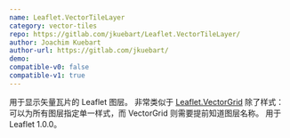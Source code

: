 ```yaml
---
name: Leaflet.VectorTileLayer
category: vector-tiles
repo: https://gitlab.com/jkuebart/Leaflet.VectorTileLayer/
author: Joachim Kuebart
author-url: https://gitlab.com/jkuebart/
demo: 
compatible-v0: false
compatible-v1: true
---
```


用于显示矢量瓦片的 Leaflet 图层。 非常类似于 <a href="https://github.com/Leaflet/Leaflet.VectorGrid">Leaflet.VectorGrid</a> 除了样式：可以为所有图层指定单一样式，而 VectorGrid 则需要提前知道图层名称。 用于 Leaflet 1.0.0。
